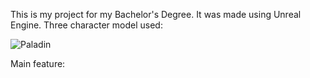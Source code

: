 This is my project for my Bachelor's Degree.
It was made using Unreal Engine.
Three character model used:

![Paladin](https://github.com/user-attachments/assets/c30fdbfa-6515-419a-a814-0e4d7ce56230)

Main feature:

